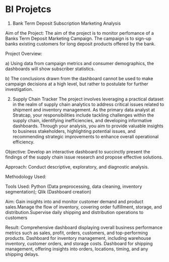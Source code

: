 # BI Projetcs
1) Bank Term Deposit Subscription Marketing Analysis

Aim of the Project: The aim of the project is to monitor perfomance of a Banks Term Deposit Marketing Campaign. The campaign is to sign-up banks existing customers for long deposit products offered by the bank.

Project Overview:

a) Using data from campaign metrics and consumer demographics, the dashboards will show subscriber statistics.

b) The conclusions drawn from the dashboard cannot be used to make campaign decisions at a high level, but rather to postulate for further investigation.

2) Supply Chain Tracker
The project involves leveraging a practical dataset in the realm of supply chain analytics to address critical issues related to shipment and inventory management. As the primary data analyst
at Stratcap, your responsibilities include tackling challenges within the supply chain, identifying inefficiencies, and developing informative dashboards. Through your analysis, you aim to
provide valuable insights to business stakeholders, highlighting potential issues, and recommending strategic improvements to enhance overall operational efficiency.

Objective: Develop an interactive dashboard to succinctly present the findings of the supply chain issue research and propose effective solutions.

Approach: Conduct descriptive, exploratory, and diagnostic analysis.

Methodology Used:

Tools Used: Python (Data preprocessing, data cleaning, inventory segmentation); Qlik (Dashboard creation)

Aim: Gain insights into and monitor customer demand and product sales.Manage the flow of inventory, covering order fulfillment, storage, and distribution.Supervise daily shipping and
distribution operations to customers

Result: Comprehensive dashboard displaying overall business performance metrics such as sales, profit, orders, customers, and top-performing products. Dashboard for inventory
management, including warehouse inventory, customer orders, and storage costs. Dashboard for shipping management, offering insights into orders, locations, timing, and any shipping
delays.
